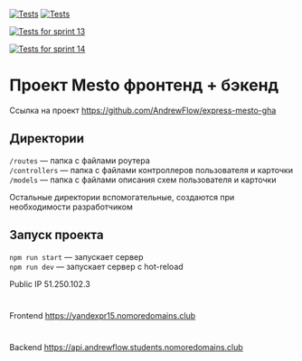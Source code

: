 [![Tests](../../actions/workflows/tests-13-sprint.yml/badge.svg)](../../actions/workflows/tests-13-sprint.yml) [![Tests](../../actions/workflows/tests-14-sprint.yml/badge.svg)](../../actions/workflows/tests-14-sprint.yml)

[![Tests for sprint 13](https://github.com/${AndrewFlow}/${react-mesto-api-full}/actions/workflows/tests-13-sprint.yml/badge.svg)](https://github.com/${AndrewFlow}/${react-mesto-api-full}/actions/workflows/tests-13-sprint.yml) 

[![Tests for sprint 14](https://github.com/${AndrewFlow}/${react-mesto-api-full}/actions/workflows/tests-14-sprint.yml/badge.svg)](https://github.com/${AndrewFlow}/${react-mesto-api-full}/actions/workflows/tests-14-sprint.yml)
# Проект Mesto фронтенд + бэкенд

Ссылка на проект https://github.com/AndrewFlow/express-mesto-gha


## Директории

`/routes` — папка с файлами роутера  
`/controllers` — папка с файлами контроллеров пользователя и карточки   
`/models` — папка с файлами описания схем пользователя и карточки  
  
Остальные директории вспомогательные, создаются при необходимости разработчиком

## Запуск проекта

`npm run start` — запускает сервер   
`npm run dev` — запускает сервер с hot-reload

Public IP  51.250.102.3
#
Frontend  https://yandexpr15.nomoredomains.club
#
Backend  https://api.andrewflow.students.nomoredomains.club
